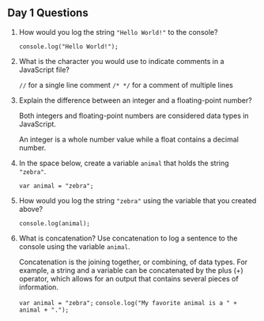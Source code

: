## Day 1 Questions

1. How would you log the string `"Hello World!"` to the console?

    `console.log("Hello World!");`

1. What is the character you would use to indicate comments in a JavaScript file?

    `//` for a single line comment
    `/* */` for a comment of multiple lines

1. Explain the difference between an integer and a floating-point number?

    Both integers and floating-point numbers are considered data types in JavaScript.  

    An integer is a whole number value while a float contains a decimal number.

1. In the space below, create a variable `animal` that holds the string `"zebra"`.

    `var animal = "zebra";`

1. How would you log the string `"zebra"` using the variable that you created above?

    `console.log(animal);`

1. What is concatenation? Use concatenation to log a sentence to the console using the variable `animal`.

    Concatenation is the joining together, or combining, of data types.  For example, a string and a variable can be concatenated by the plus (+) operator, which allows for an output that contains several pieces of information.

    `var animal = "zebra";`
    `console.log("My favorite animal is a " + animal + ".");`

